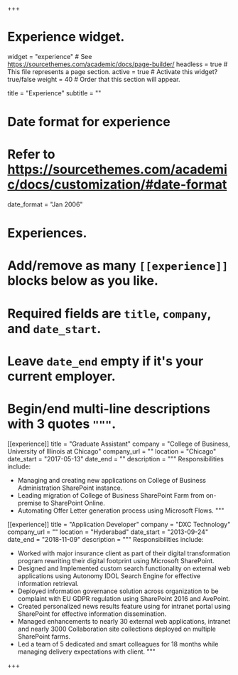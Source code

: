 +++
# Experience widget.
widget = "experience"  # See https://sourcethemes.com/academic/docs/page-builder/
headless = true  # This file represents a page section.
active = true  # Activate this widget? true/false
weight = 40  # Order that this section will appear.

title = "Experience"
subtitle = ""

# Date format for experience
#   Refer to https://sourcethemes.com/academic/docs/customization/#date-format
date_format = "Jan 2006"

# Experiences.
#   Add/remove as many `[[experience]]` blocks below as you like.
#   Required fields are `title`, `company`, and `date_start`.
#   Leave `date_end` empty if it's your current employer.
#   Begin/end multi-line descriptions with 3 quotes `"""`.
[[experience]]
  title = "Graduate Assistant"
  company = "College of Business, University of Illinois at Chicago"
  company_url = ""
  location = "Chicago"
  date_start = "2017-05-13"
  date_end = ""
  description = """
  Responsibilities include:
  
  * Managing and creating new applications on College of Business Administration SharePoint instance.
  * Leading migration of College of Business SharePoint Farm from on-premise to SharePoint Online.
  * Automating Offer Letter generation process using Microsoft Flows.
  """

[[experience]]
  title = "Application Developer"
  company = "DXC Technology"
  company_url = ""
  location = "Hyderabad"
  date_start = "2013-09-24"
  date_end = "2018-11-09"
  description = """
  Responsibilities include:
  
  * Worked with major insurance client as part of their digital transformation program rewriting their digital footprint using Microsoft SharePoint.
  * Designed and Implemented custom search functionality on external web applications using Autonomy IDOL Search Engine for effective information retrieval.
  * Deployed information governance solution across organization to be complaint with EU GDPR regulation using SharePoint 2016 and AvePoint.
  * Created personalized news results feature using for intranet portal using SharePoint for effective information dissemination.
  * Managed enhancements to nearly 30 external web applications, intranet and nearly 3000 Collaboration site collections deployed on multiple SharePoint farms.
  * Led a team of 5 dedicated and smart colleagues for 18 months while managing delivery expectations with client.
  """

+++
